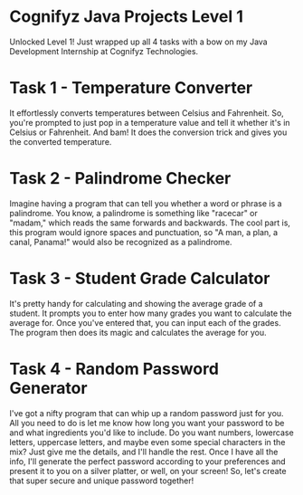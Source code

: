 # Cognifyz Java Projects Level 1
Unlocked Level 1! Just wrapped up all 4 tasks with a bow on my Java Development Internship at Cognifyz Technologies.

# Task 1 - Temperature Converter
It effortlessly converts temperatures between Celsius and Fahrenheit. So, you're prompted to just pop in a temperature value and tell it whether it's in Celsius or Fahrenheit. And bam! It does the conversion trick and gives you the converted temperature.

# Task 2 - Palindrome Checker
Imagine having a program that can tell you whether a word or phrase is a palindrome. You know, a palindrome is something like "racecar" or "madam," which reads the same forwards and backwards. The cool part is, this program would ignore spaces and punctuation, so "A man, a plan, a canal, Panama!" would also be recognized as a palindrome.

# Task 3 - Student Grade Calculator 
It's pretty handy for calculating and showing the average grade of a student. It prompts you to enter how many grades you want to calculate the average for. Once you've entered that, you can input each of the grades. The program then does its magic and calculates the average for you.

# Task 4 - Random Password Generator 
I've got a nifty program that can whip up a random password just for you. All you need to do is let me know how long you want your password to be and what ingredients you'd like to include. Do you want numbers, lowercase letters, uppercase letters, and maybe even some special characters in the mix? Just give me the details, and I'll handle the rest. Once I have all the info, I'll generate the perfect password according to your preferences and present it to you on a silver platter, or well, on your screen! So, let's create that super secure and unique password together!
